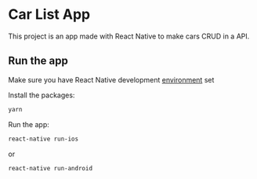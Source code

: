 # Car List App

This project is an app made with React Native to make cars CRUD in a API.

## Run the app 

Make sure you have React Native development [environment](https://reactnative.dev/docs/environment-setup) set

Install the packages:

```sh 
yarn
```

Run the app:

```sh
react-native run-ios
```

or

```sh
react-native run-android
```
